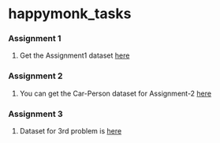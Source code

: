 # happymonk_tasks
### Assignment 1
1. Get the Assignment1 dataset [here](https://github.com/soumyadbanik/happymonk_tasks/blob/master/Assignment%20A-1/IOT-temp.zip)

### Assignment 2
1. You can get the Car-Person dataset for Assignment-2 [here](https://drive.google.com/file/d/1p-I_WreoTv9IRoXv5z5uBfwMR1FhV7Wl/view?usp=sharing)

### Assignment 3
1. Dataset for 3rd problem is [here](https://github.com/YoongiKim/CIFAR-10-images)
